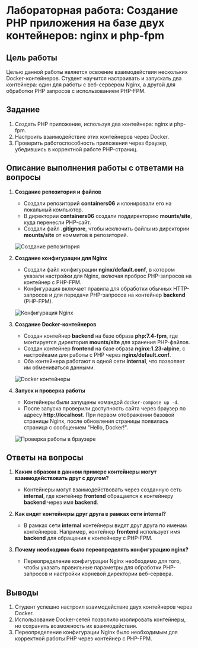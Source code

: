 # Лабораторная работа: Создание PHP приложения на базе двух контейнеров: nginx и php-fpm

## Цель работы
Целью данной работы является освоение взаимодействия нескольких Docker-контейнеров. Студент научится настраивать и запускать два контейнера: один для работы с веб-сервером Nginx, а другой для обработки PHP запросов с использованием PHP-FPM.

## Задание
1. Создать PHP приложение, используя два контейнера: nginx и php-fpm.
2. Настроить взаимодействие этих контейнеров через Docker.
3. Проверить работоспособность приложения через браузер, убедившись в корректной работе PHP-страниц.

## Описание выполнения работы с ответами на вопросы

1. **Создание репозитория и файлов**
   - Создали репозиторий **containers06** и клонировали его на локальный компьютер.
   - В директории **containers06** создали поддиректорию **mounts/site**, куда перенесли PHP-сайт.
   - Создали файл **.gitignore**, чтобы исключить файлы из директории **mounts/site** от коммитов в репозиторий.
   
   ![Создание репозитория](path_to_screenshot_1)

2. **Создание конфигурации для Nginx**
   - Создали файл конфигурации **nginx/default.conf**, в котором указали настройки для Nginx, включая проброс PHP-запросов на контейнер с PHP-FPM.
   - Конфигурация включает правила для обработки обычных HTTP-запросов и для передачи PHP-запросов на контейнер **backend** (PHP-FPM).
   
   ![Конфигурация Nginx](path_to_screenshot_2)

3. **Создание Docker-контейнеров**
   - Создан контейнер **backend** на базе образа **php:7.4-fpm**, где монтируется директория **mounts/site** для хранения PHP-файлов.
   - Создан контейнер **frontend** на базе образа **nginx:1.23-alpine**, с настройками для работы с PHP через **nginx/default.conf**.
   - Оба контейнера работают в одной сети **internal**, что позволяет им обмениваться данными.
   
   ![Docker контейнеры](path_to_screenshot_3)

4. **Запуск и проверка работы**
   - Контейнеры были запущены командой `docker-compose up -d`.
   - После запуска проверили доступность сайта через браузер по адресу **http://localhost**. При первом отображении базовой страницы Nginx, после обновления страницы появилась страница с сообщением "Hello, Docker!".
   
   ![Проверка работы в браузере](path_to_screenshot_4)

## Ответы на вопросы

1. **Каким образом в данном примере контейнеры могут взаимодействовать друг с другом?**
   - Контейнеры могут взаимодействовать через созданную сеть **internal**, где контейнер **frontend** обращается к контейнеру **backend** через имя **backend**.

2. **Как видят контейнеры друг друга в рамках сети internal?**
   - В рамках сети **internal** контейнеры видят друг друга по именам контейнеров. Например, контейнер **frontend** использует имя **backend** для обращения к контейнеру с PHP-FPM.

3. **Почему необходимо было переопределять конфигурацию nginx?**
   - Переопределение конфигурации Nginx необходимо для того, чтобы указать правильные параметры для обработки PHP-запросов и настройки корневой директории веб-сервера.

## Выводы
1. Студент успешно настроил взаимодействие двух контейнеров через Docker.
2. Использование Docker-сетей позволило изолировать контейнеры, но сохранить возможность их взаимодействия.
3. Переопределение конфигурации Nginx было необходимым для корректной работы PHP через контейнер с PHP-FPM.


